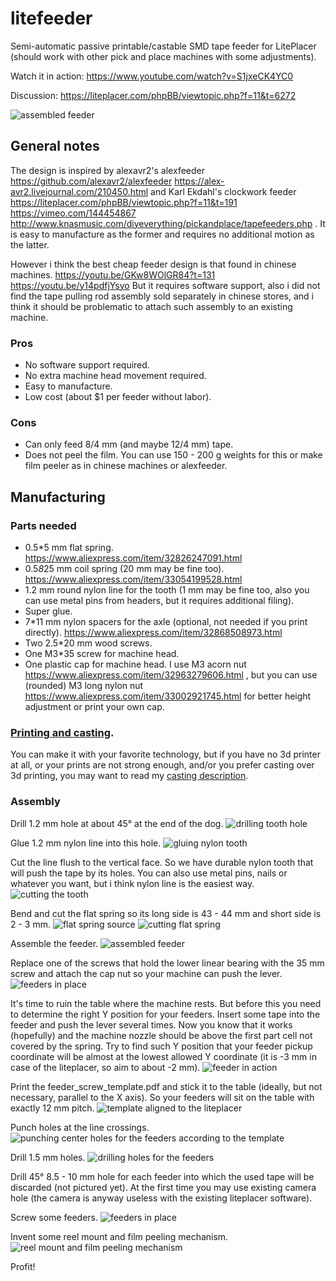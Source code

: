 # litefeeder

Semi-automatic passive printable/castable SMD tape feeder for LitePlacer (should work with other pick and place machines with some adjustments).

Watch it in action: https://www.youtube.com/watch?v=S1jxeCK4YC0

Discussion: https://liteplacer.com/phpBB/viewtopic.php?f=11&t=6272

![assembled feeder](foto/20191010_142134_result.jpg "assembled feeder")

## General notes

The design is inspired by alexavr2's alexfeeder https://github.com/alexavr2/alexfeeder https://alex-avr2.livejournal.com/210450.html and Karl Ekdahl's clockwork feeder https://liteplacer.com/phpBB/viewtopic.php?f=11&t=191 https://vimeo.com/144454867 http://www.knasmusic.com/diyeverything/pickandplace/tapefeeders.php . It is easy to manufacture as the former and requires no additional motion as the latter.

However i think the best cheap feeder design is that found in chinese machines. https://youtu.be/GKw8WOlGR84?t=131 https://youtu.be/y14pdfjYsyo But it requires software support, also i did not find the tape pulling rod assembly sold separately in chinese stores, and i think it should be problematic to attach such assembly to an existing machine.

### Pros

* No software support required.
* No extra machine head movement required.
* Easy to manufacture.
* Low cost (about $1 per feeder without labor).

### Cons

* Can only feed 8/4 mm (and maybe 12/4 mm) tape.
* Does not peel the film. You can use 150 - 200 g weights for this or make film peeler as in chinese machines or alexfeeder.

## Manufacturing

### Parts needed

* 0.5*5 mm flat spring. https://www.aliexpress.com/item/32826247091.html
* 0.5*8*25 mm coil spring (20 mm may be fine too). https://www.aliexpress.com/item/33054199528.html
* 1.2 mm round nylon line for the tooth (1 mm may be fine too, also you can use metal pins from headers, but it requires additional filing).
* Super glue.
* 7*11 mm nylon spacers for the axle (optional, not needed if you print directly). https://www.aliexpress.com/item/32868508973.html
* Two 2.5*20 mm wood screws.
* One M3*35 screw for machine head.
* One plastic cap for machine head. I use M3 acorn nut https://www.aliexpress.com/item/32963279606.html , but you can use (rounded) M3 long nylon nut https://www.aliexpress.com/item/33002921745.html for better height adjustment or print your own cap.

### [Printing and casting](casting.md).

You can make it with your favorite technology, but if you have no 3d printer at all, or your prints are not strong enough, and/or you prefer casting over 3d printing, you may want to read my [casting description](casting.md).

### Assembly

Drill 1.2 mm hole at about 45° at the end of the dog.
![drilling tooth hole](foto/20191010_134024_result.jpg "drilling tooth hole")

Glue 1.2 mm nylon line into this hole.
![gluing nylon tooth](foto/20191010_134341_result.jpg "gluing nylon tooth")
<!---![](foto/20191010_135132_result.jpg "cutting the tooth")-->

Cut the line flush to the vertical face. So we have durable nylon tooth that will push the tape by its holes. You can also use metal pins, nails or whatever you want, but i think nylon line is the easiest way.
![cutting the tooth](foto/20191010_135155_result.jpg "cutting the tooth")

Bend and cut the flat spring so its long side is 43 - 44 mm and short side is 2 - 3 mm.
![flat spring source](foto/20191010_135735_result.jpg "flat spring source")
![cutting flat spring](foto/20191010_142010_result.jpg "cutting flat spring")
<!---![](foto/20191010_142122_result.jpg "assembled feeder")-->

Assemble the feeder.
![assembled feeder](foto/20191010_142134_result.jpg "assembled feeder")
<!---![](foto/20191010_142910_result.jpg "silicone mold with nylon axle inserted")-->
<!---![](foto/20191010_155337_result.jpg "template aligned to the liteplacer")-->

Replace one of the screws that hold the lower linear bearing with the 35 mm screw and attach the cap nut so your machine can push the lever.
![feeders in place](foto/20191011_121257_result.jpg "feeders in place 4")

It's time to ruin the table where the machine rests. But before this you need to determine the right Y position for your feeders. Insert some tape into the feeder and push the lever several times. Now you know that it works (hopefully) and the machine nozzle should be above the first part cell not covered by the spring. Try to find such Y position that your feeder pickup coordinate will be almost at the lowest allowed Y coordinate (it is -3 mm in case of the liteplacer, so aim to about -2 mm).
![feeder in action](foto/20191011_121424_result.jpg "feeder in action 1")
<!---![feeder in action](foto/20191011_121431_result.jpg "feeder in action 2")-->

Print the feeder_screw_template.pdf and stick it to the table (ideally, but not necessary, parallel to the X axis). So your feeders will sit on the table with exactly 12 mm pitch. 
![template aligned to the liteplacer](foto/20191010_155356_result.jpg "template aligned to the liteplacer")

Punch holes at the line crossings.
![punching center holes for the feeders according to the template](foto/20191010_161504_result.jpg "punching center holes for the feeders according to the template")

Drill 1.5 mm holes.
![drilling holes for the feeders](foto/20191010_162736_result.jpg "drilling holes for the feeders")
<!---![feeders in place](foto/20191010_170919_result.jpg "feeders in place 1")-->

Drill 45° 8.5 - 10 mm hole for each feeder into which the used tape will be discarded (not pictured yet). At the first time you may use existing camera hole (the camera is anyway useless with the existing liteplacer software).

Screw some feeders.
![feeders in place](foto/20191011_121147_result.jpg "feeders in place 2")
<!---![feeders in place](foto/20191011_121207_result.jpg "feeders in place 3")-->

Invent some reel mount and film peeling mechanism.
![reel mount and film peeling mechanism](foto/20191011_121715_result.jpg "reel mount and film peeling mechanism")

Profit!
